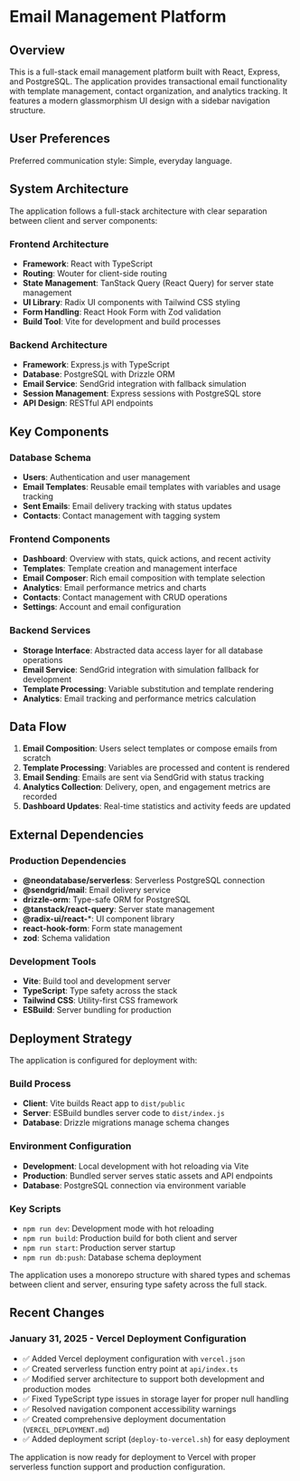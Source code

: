 # Email Management Platform

## Overview

This is a full-stack email management platform built with React, Express, and PostgreSQL. The application provides transactional email functionality with template management, contact organization, and analytics tracking. It features a modern glassmorphism UI design with a sidebar navigation structure.

## User Preferences

Preferred communication style: Simple, everyday language.

## System Architecture

The application follows a full-stack architecture with clear separation between client and server components:

### Frontend Architecture
- **Framework**: React with TypeScript
- **Routing**: Wouter for client-side routing
- **State Management**: TanStack Query (React Query) for server state management
- **UI Library**: Radix UI components with Tailwind CSS styling
- **Form Handling**: React Hook Form with Zod validation
- **Build Tool**: Vite for development and build processes

### Backend Architecture  
- **Framework**: Express.js with TypeScript
- **Database**: PostgreSQL with Drizzle ORM
- **Email Service**: SendGrid integration with fallback simulation
- **Session Management**: Express sessions with PostgreSQL store
- **API Design**: RESTful API endpoints

## Key Components

### Database Schema
- **Users**: Authentication and user management
- **Email Templates**: Reusable email templates with variables and usage tracking
- **Sent Emails**: Email delivery tracking with status updates
- **Contacts**: Contact management with tagging system

### Frontend Components
- **Dashboard**: Overview with stats, quick actions, and recent activity
- **Templates**: Template creation and management interface
- **Email Composer**: Rich email composition with template selection
- **Analytics**: Email performance metrics and charts
- **Contacts**: Contact management with CRUD operations
- **Settings**: Account and email configuration

### Backend Services
- **Storage Interface**: Abstracted data access layer for all database operations
- **Email Service**: SendGrid integration with simulation fallback for development
- **Template Processing**: Variable substitution and template rendering
- **Analytics**: Email tracking and performance metrics calculation

## Data Flow

1. **Email Composition**: Users select templates or compose emails from scratch
2. **Template Processing**: Variables are processed and content is rendered
3. **Email Sending**: Emails are sent via SendGrid with status tracking
4. **Analytics Collection**: Delivery, open, and engagement metrics are recorded
5. **Dashboard Updates**: Real-time statistics and activity feeds are updated

## External Dependencies

### Production Dependencies
- **@neondatabase/serverless**: Serverless PostgreSQL connection
- **@sendgrid/mail**: Email delivery service
- **drizzle-orm**: Type-safe ORM for PostgreSQL
- **@tanstack/react-query**: Server state management
- **@radix-ui/react-***: UI component library
- **react-hook-form**: Form state management
- **zod**: Schema validation

### Development Tools
- **Vite**: Build tool and development server
- **TypeScript**: Type safety across the stack
- **Tailwind CSS**: Utility-first CSS framework
- **ESBuild**: Server bundling for production

## Deployment Strategy

The application is configured for deployment with:

### Build Process
- **Client**: Vite builds React app to `dist/public`
- **Server**: ESBuild bundles server code to `dist/index.js`
- **Database**: Drizzle migrations manage schema changes

### Environment Configuration
- **Development**: Local development with hot reloading via Vite
- **Production**: Bundled server serves static assets and API endpoints
- **Database**: PostgreSQL connection via environment variable

### Key Scripts
- `npm run dev`: Development mode with hot reloading
- `npm run build`: Production build for both client and server
- `npm run start`: Production server startup
- `npm run db:push`: Database schema deployment

The application uses a monorepo structure with shared types and schemas between client and server, ensuring type safety across the full stack.

## Recent Changes

### January 31, 2025 - Vercel Deployment Configuration
- ✅ Added Vercel deployment configuration with `vercel.json`
- ✅ Created serverless function entry point at `api/index.ts`
- ✅ Modified server architecture to support both development and production modes
- ✅ Fixed TypeScript type issues in storage layer for proper null handling
- ✅ Resolved navigation component accessibility warnings
- ✅ Created comprehensive deployment documentation (`VERCEL_DEPLOYMENT.md`)
- ✅ Added deployment script (`deploy-to-vercel.sh`) for easy deployment

The application is now ready for deployment to Vercel with proper serverless function support and production configuration.